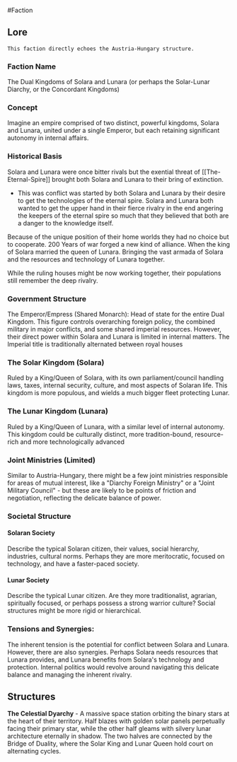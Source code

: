#Faction
## Lore

`This faction directly echoes the Austria-Hungary structure.`

### Faction Name

The Dual Kingdoms of Solara and Lunara (or perhaps the Solar-Lunar Diarchy, or the Concordant Kingdoms)

### Concept

Imagine an empire comprised of two distinct, powerful kingdoms, Solara and Lunara, united under a single Emperor, but each retaining significant autonomy in internal affairs.

### Historical Basis

Solara and Lunara were once bitter rivals but the exential threat of [[The-Eternal-Spire]] brought both Solara and Lunara to their bring of extinction. 
- This was conflict was started by both Solara and Lunara by their desire to get the technologies of the eternal spire. Solara and Lunara both wanted to get the upper hand in their fierce rivalry in the end angering the keepers of the eternal spire so much that they believed that both are a danger to the knowledge itself.

Because of the unique position of their home worlds they had no choice but to cooperate. 200 Years of war forged a new kind of alliance. When the king of Solara married the queen of Lunara. Bringing the vast armada of Solara and the resources and technology of Lunara together.

While the ruling houses might be now working together, their populations still remember the deep rivalry.

### Government Structure

The Emperor/Empress (Shared Monarch): Head of state for the entire Dual Kingdom. This figure controls overarching foreign policy, the combined military in major conflicts, and some shared imperial resources. However, their direct power within Solara and Lunara is limited in internal matters. The Imperial title is traditionally alternated between royal houses

### The Solar Kingdom (Solara)

Ruled by a King/Queen of Solara, with its own parliament/council handling laws, taxes, internal security, culture, and most aspects of Solaran life. This kingdom is more populous, and wields a much bigger fleet protecting Lunar.

### The Lunar Kingdom (Lunara)

Ruled by a King/Queen of Lunara, with a similar level of internal autonomy. This kingdom could be culturally distinct, more tradition-bound, resource-rich and more technologically advanced

### Joint Ministries (Limited)

Similar to Austria-Hungary, there might be a few joint ministries responsible for areas of mutual interest, like a "Diarchy Foreign Ministry" or a "Joint Military Council" - but these are likely to be points of friction and negotiation, reflecting the delicate balance of power.

### Societal Structure

#### Solaran Society

Describe the typical Solaran citizen, their values, social hierarchy, industries, cultural norms. Perhaps they are more meritocratic, focused on technology, and have a faster-paced society.

#### Lunar Society

Describe the typical Lunar citizen. Are they more traditionalist, agrarian, spiritually focused, or perhaps possess a strong warrior culture? Social structures might be more rigid or hierarchical.

### Tensions and Synergies:

The inherent tension is the potential for conflict between Solara and Lunara. However, there are also synergies. Perhaps Solara needs resources that Lunara provides, and Lunara benefits from Solara's technology and protection. Internal politics would revolve around navigating this delicate balance and managing the inherent rivalry.

## Structures

**The Celestial Dyarchy** - A massive space station orbiting the binary stars at the heart of their territory. Half blazes with golden solar panels perpetually facing their primary star, while the other half gleams with silvery lunar architecture eternally in shadow. The two halves are connected by the Bridge of Duality, where the Solar King and Lunar Queen hold court on alternating cycles.